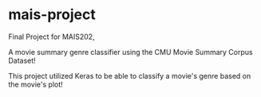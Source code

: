 # mais-project
Final Project for MAIS202,

A movie summary genre classifier using the CMU Movie Summary Corpus Dataset!

This project utilized Keras to be able to classify a movie's genre based on the movie's plot!
